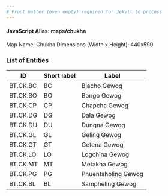 ```yaml
---
# Front matter (even empty) required for Jekyll to process
---
```


#### JavaScript Alias: maps/chukha

Map Name: Chukha
Dimensions (Width x Height): 440x590

### List of Entities

ID | Short label | Label
---|---|---|
BT.CK.BC|BC|Bjacho Gewog
BT.CK.BO|BO|Bongo Gewog
BT.CK.CP|CP|Chapcha Gewog
BT.CK.DG|DG|Dala Gewog
BT.CK.DU|DU|Dungna Gewog
BT.CK.GL|GL|Geling Gewog
BT.CK.GT|GT|Getena Gewog
BT.CK.LO|LO|Logchina Gewog
BT.CK.MT|MT|Metakha Gewog
BT.CK.PG|PG|Phuentsholing Gewog
BT.CK.BL|BL|Sampheling Gewog
